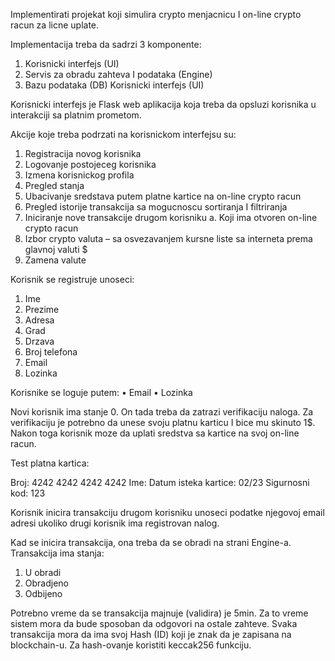Implementirati projekat koji simulira crypto menjacnicu I on-line crypto racun za licne uplate.

Implementacija treba da sadrzi 3 komponente:

1.	Korisnicki interfejs (UI)
2.	Servis za obradu zahteva I podataka (Engine)
3.	Bazu podataka (DB)
Korisnicki interfejs (UI)

Korisnicki interfejs je Flask web aplikacija koja treba da opsluzi korisnika u interakciji sa platnim prometom. 

Akcije koje treba podrzati na korisnickom interfejsu su:

1.	Registracija novog korisnika
2.	Logovanje postojeceg korisnika
3.	Izmena korisnickog profila
4.	Pregled stanja
5.	Ubacivanje sredstava putem platne kartice na on-line crypto racun
6.	Pregled istorije transakcija sa mogucnoscu sortiranja I filtriranja
7.	Iniciranje nove transakcije drugom korisniku
a.	Koji ima otvoren on-line crypto racun
8.	Izbor crypto valuta – sa osvezavanjem kursne liste sa interneta prema glavnoj valuti $
9.	Zamena valute

Korisnik se registruje unoseci:
1.	Ime
2.	Prezime
3.	Adresa
4.	Grad
5.	Drzava
6.	Broj telefona
7.	Email
8.	Lozinka

Korisnike se loguje putem:
•	Email
•	Lozinka

Novi korisnik ima stanje 0. On tada treba da zatrazi verifikaciju naloga. Za verifikaciju je potrebno da unese svoju platnu karticu I bice mu skinuto 1$. Nakon toga korisnik moze da uplati sredstva sa kartice na svoj on-line racun.

Test platna kartica:

Broj: 4242 4242 4242 4242
Ime: <Ime Korisnika>
Datum isteka kartice: 02/23
Sigurnosni kod: 123

Korisnik inicira transakciju drugom korisniku unoseci podatke njegovoj email adresi ukoliko drugi korisnik ima registrovan nalog.

Kad se inicira transakcija, ona treba da se obradi na strani Engine-a. Transakcija ima stanja:

1.	U obradi
2.	Obradjeno
3.	Odbijeno

Potrebno vreme da se transakcija majnuje (validira) je 5min. Za to vreme sistem mora da bude sposoban da odgovori na ostale zahteve. Svaka transakcija mora da ima svoj Hash (ID) koji je znak da je zapisana na blockchain-u. Za hash-ovanje koristiti keccak256 funkciju.
